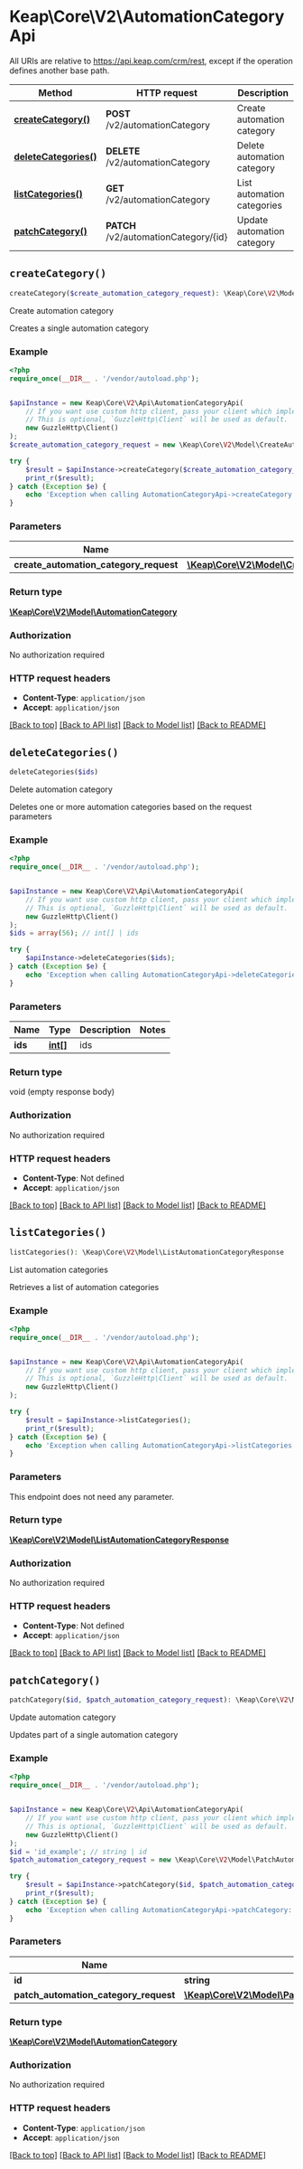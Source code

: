 # Keap\Core\V2\AutomationCategoryApi

All URIs are relative to https://api.keap.com/crm/rest, except if the operation defines another base path.

| Method | HTTP request | Description |
| ------------- | ------------- | ------------- |
| [**createCategory()**](AutomationCategoryApi.md#createCategory) | **POST** /v2/automationCategory | Create automation category |
| [**deleteCategories()**](AutomationCategoryApi.md#deleteCategories) | **DELETE** /v2/automationCategory | Delete automation category |
| [**listCategories()**](AutomationCategoryApi.md#listCategories) | **GET** /v2/automationCategory | List automation categories |
| [**patchCategory()**](AutomationCategoryApi.md#patchCategory) | **PATCH** /v2/automationCategory/{id} | Update automation category |


## `createCategory()`

```php
createCategory($create_automation_category_request): \Keap\Core\V2\Model\AutomationCategory
```

Create automation category

Creates a single automation category

### Example

```php
<?php
require_once(__DIR__ . '/vendor/autoload.php');


$apiInstance = new Keap\Core\V2\Api\AutomationCategoryApi(
    // If you want use custom http client, pass your client which implements `GuzzleHttp\ClientInterface`.
    // This is optional, `GuzzleHttp\Client` will be used as default.
    new GuzzleHttp\Client()
);
$create_automation_category_request = new \Keap\Core\V2\Model\CreateAutomationCategoryRequest(); // \Keap\Core\V2\Model\CreateAutomationCategoryRequest | createAutomationCategoryRequest

try {
    $result = $apiInstance->createCategory($create_automation_category_request);
    print_r($result);
} catch (Exception $e) {
    echo 'Exception when calling AutomationCategoryApi->createCategory: ', $e->getMessage(), PHP_EOL;
}
```

### Parameters

| Name | Type | Description  | Notes |
| ------------- | ------------- | ------------- | ------------- |
| **create_automation_category_request** | [**\Keap\Core\V2\Model\CreateAutomationCategoryRequest**](../Model/CreateAutomationCategoryRequest.md)| createAutomationCategoryRequest | |

### Return type

[**\Keap\Core\V2\Model\AutomationCategory**](../Model/AutomationCategory.md)

### Authorization

No authorization required

### HTTP request headers

- **Content-Type**: `application/json`
- **Accept**: `application/json`

[[Back to top]](#) [[Back to API list]](../../README.md#endpoints)
[[Back to Model list]](../../README.md#models)
[[Back to README]](../../README.md)

## `deleteCategories()`

```php
deleteCategories($ids)
```

Delete automation category

Deletes one or more automation categories based on the request parameters

### Example

```php
<?php
require_once(__DIR__ . '/vendor/autoload.php');


$apiInstance = new Keap\Core\V2\Api\AutomationCategoryApi(
    // If you want use custom http client, pass your client which implements `GuzzleHttp\ClientInterface`.
    // This is optional, `GuzzleHttp\Client` will be used as default.
    new GuzzleHttp\Client()
);
$ids = array(56); // int[] | ids

try {
    $apiInstance->deleteCategories($ids);
} catch (Exception $e) {
    echo 'Exception when calling AutomationCategoryApi->deleteCategories: ', $e->getMessage(), PHP_EOL;
}
```

### Parameters

| Name | Type | Description  | Notes |
| ------------- | ------------- | ------------- | ------------- |
| **ids** | [**int[]**](../Model/int.md)| ids | |

### Return type

void (empty response body)

### Authorization

No authorization required

### HTTP request headers

- **Content-Type**: Not defined
- **Accept**: `application/json`

[[Back to top]](#) [[Back to API list]](../../README.md#endpoints)
[[Back to Model list]](../../README.md#models)
[[Back to README]](../../README.md)

## `listCategories()`

```php
listCategories(): \Keap\Core\V2\Model\ListAutomationCategoryResponse
```

List automation categories

Retrieves a list of automation categories

### Example

```php
<?php
require_once(__DIR__ . '/vendor/autoload.php');


$apiInstance = new Keap\Core\V2\Api\AutomationCategoryApi(
    // If you want use custom http client, pass your client which implements `GuzzleHttp\ClientInterface`.
    // This is optional, `GuzzleHttp\Client` will be used as default.
    new GuzzleHttp\Client()
);

try {
    $result = $apiInstance->listCategories();
    print_r($result);
} catch (Exception $e) {
    echo 'Exception when calling AutomationCategoryApi->listCategories: ', $e->getMessage(), PHP_EOL;
}
```

### Parameters

This endpoint does not need any parameter.

### Return type

[**\Keap\Core\V2\Model\ListAutomationCategoryResponse**](../Model/ListAutomationCategoryResponse.md)

### Authorization

No authorization required

### HTTP request headers

- **Content-Type**: Not defined
- **Accept**: `application/json`

[[Back to top]](#) [[Back to API list]](../../README.md#endpoints)
[[Back to Model list]](../../README.md#models)
[[Back to README]](../../README.md)

## `patchCategory()`

```php
patchCategory($id, $patch_automation_category_request): \Keap\Core\V2\Model\AutomationCategory
```

Update automation category

Updates part of a single automation category

### Example

```php
<?php
require_once(__DIR__ . '/vendor/autoload.php');


$apiInstance = new Keap\Core\V2\Api\AutomationCategoryApi(
    // If you want use custom http client, pass your client which implements `GuzzleHttp\ClientInterface`.
    // This is optional, `GuzzleHttp\Client` will be used as default.
    new GuzzleHttp\Client()
);
$id = 'id_example'; // string | id
$patch_automation_category_request = new \Keap\Core\V2\Model\PatchAutomationCategoryRequest(); // \Keap\Core\V2\Model\PatchAutomationCategoryRequest | patchAutomationCategoryRequest

try {
    $result = $apiInstance->patchCategory($id, $patch_automation_category_request);
    print_r($result);
} catch (Exception $e) {
    echo 'Exception when calling AutomationCategoryApi->patchCategory: ', $e->getMessage(), PHP_EOL;
}
```

### Parameters

| Name | Type | Description  | Notes |
| ------------- | ------------- | ------------- | ------------- |
| **id** | **string**| id | |
| **patch_automation_category_request** | [**\Keap\Core\V2\Model\PatchAutomationCategoryRequest**](../Model/PatchAutomationCategoryRequest.md)| patchAutomationCategoryRequest | |

### Return type

[**\Keap\Core\V2\Model\AutomationCategory**](../Model/AutomationCategory.md)

### Authorization

No authorization required

### HTTP request headers

- **Content-Type**: `application/json`
- **Accept**: `application/json`

[[Back to top]](#) [[Back to API list]](../../README.md#endpoints)
[[Back to Model list]](../../README.md#models)
[[Back to README]](../../README.md)
